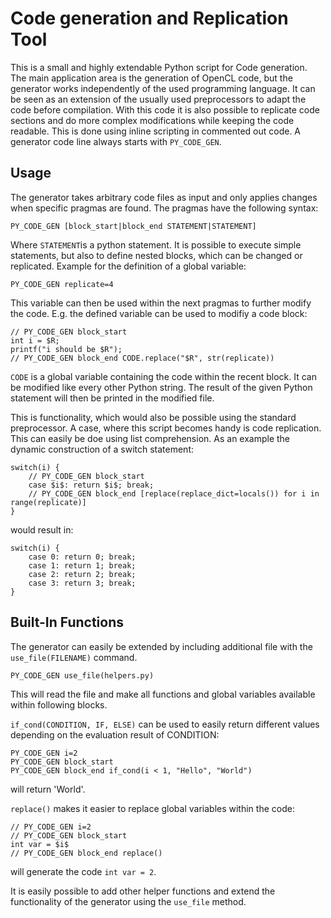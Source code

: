# Code generation and Replication Tool

This is a small and highly extendable Python script for Code generation.
The main application area is the generation of OpenCL code, but the generator works independently of the used programming language.
It can be seen as an extension of the usually used preprocessors to adapt the code before compilation.
With this code it is also possible to replicate code sections and do more complex modifications while keeping the code readable.
This is done using inline scripting in commented out code.
A generator code line always starts with `PY_CODE_GEN`.

## Usage

The generator takes arbitrary code files as input and only applies changes when specific pragmas are found.
The pragmas have the following syntax:

    PY_CODE_GEN [block_start|block_end STATEMENT|STATEMENT]

Where `STATEMENT`is a python statement.
It is possible to execute simple statements, but also to define nested blocks, which can be changed or replicated.
Example for the definition of a global variable:

    PY_CODE_GEN replicate=4

This variable can then be used within the next pragmas to further modify the code.
E.g. the defined variable can be used to modifiy a code block:

    // PY_CODE_GEN block_start
    int i = $R;
    printf("i should be $R");
    // PY_CODE_GEN block_end CODE.replace("$R", str(replicate))

`CODE` is a global variable containing the code within the recent block. It can be modified like every other Python string.
The result of the given Python statement will then be printed in the modified file.

This is functionality, which would also be possible using the standard preprocessor.
A case, where this script becomes handy is code replication.
This can easily be doe using list comprehension.
As an example the dynamic construction of a switch statement:

    switch(i) {
        // PY_CODE_GEN block_start
        case $i$: return $i$; break;
        // PY_CODE_GEN block_end [replace(replace_dict=locals()) for i in range(replicate)]
    }

would result in:

    switch(i) {
        case 0: return 0; break;
        case 1: return 1; break;
        case 2: return 2; break;
        case 3: return 3; break;
    }

## Built-In Functions

The generator can easily be extended by including additional file with the `use_file(FILENAME)` command.

    PY_CODE_GEN use_file(helpers.py)

This will read the file and make all functions and global variables available within following blocks.

`if_cond(CONDITION, IF, ELSE)` can be used to easily return different values depending on the evaluation result of CONDITION:

    PY_CODE_GEN i=2
    PY_CODE_GEN block_start
    PY_CODE_GEN block_end if_cond(i < 1, "Hello", "World")

will return 'World'.

`replace()` makes it easier to replace global variables within the code:

    // PY_CODE_GEN i=2
    // PY_CODE_GEN block_start
    int var = $i$
    // PY_CODE_GEN block_end replace()

will generate the code `int var = 2`.

It is easily possible to add other helper functions and extend the functionality of the generator using the `use_file` method.


